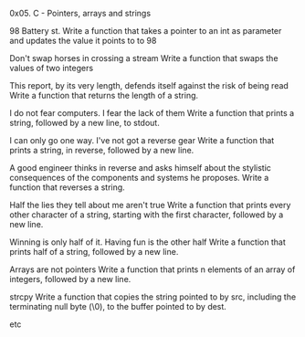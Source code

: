 0x05. C - Pointers, arrays and strings

98 Battery st.
Write a function that takes a pointer to an int as parameter and updates the value it points to to 98

Don't swap horses in crossing a stream
Write a function that swaps the values of two integers

This report, by its very length, defends itself against the risk of being read
Write a function that returns the length of a string.

I do not fear computers. I fear the lack of them
Write a function that prints a string, followed by a new line, to stdout.

I can only go one way. I've not got a reverse gear
Write a function that prints a string, in reverse, followed by a new line.

A good engineer thinks in reverse and asks himself about the stylistic consequences of the components and systems he proposes.
Write a function that reverses a string.

Half the lies they tell about me aren't true
Write a function that prints every other character of a string, starting with the first character, followed by a new line.

Winning is only half of it. Having fun is the other half
Write a function that prints half of a string, followed by a new line.

Arrays are not pointers
Write a function that prints n elements of an array of integers, followed by a new line.

strcpy
Write a function that copies the string pointed to by src, including the terminating null byte (\0), to the buffer pointed to by dest.

etc
